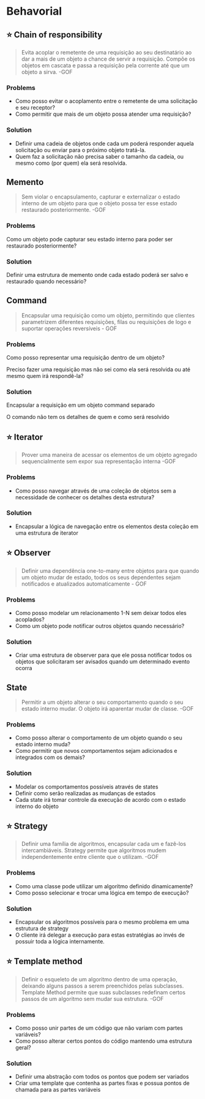 # Behavorial

## ⭐ Chain of responsibility

> Evita acoplar o remetente de uma requisição ao seu destinatário ao dar a mais de um objeto a chance de servir a requisição. Compõe os objetos em cascata e passa a requisição pela corrente até que um objeto a sirva. -GOF
> 

### Problems

- Como posso evitar o acoplamento entre o remetente de uma solicitação e seu receptor?
- Como permitir que mais de um objeto possa atender uma requisição?

### Solution

- Definir uma cadeia de objetos onde cada um poderá responder aquela solicitação ou enviar para o próximo objeto tratá-la.
- Quem faz a solicitação não precisa saber o tamanho da cadeia, ou mesmo como (por quem) ela será resolvida.

## Memento

> Sem violar o encapsulamento, capturar e externalizar o estado interno de um objeto para que o objeto possa ter esse estado restaurado posteriormente. -GOF
> 

### Problems

Como um objeto pode capturar seu estado interno para poder ser restaurado posteriormente?

### Solution

Definir uma estrutura de memento onde cada estado poderá ser salvo e restaurado quando necessário?

## Command

> Encapsular uma requisição como um objeto, permitindo que clientes parametrizem diferentes requisições, filas ou requisições de logo e suportar operações reversíveis - GOF
> 

### Problems

Como posso representar uma requisição dentro de um objeto?

Preciso fazer uma requisição mas não sei como ela será resolvida ou até mesmo quem irá respondê-la?

### Solution

Encapsular a requisição em um objeto command separado

O comando não tem os detalhes de quem e como será resolvido

## ⭐ Iterator

> Prover uma maneira de acessar os elementos de um objeto agregado sequencialmente sem expor sua representação interna -GOF
> 

### Problems

- Como posso navegar através de uma coleção de objetos sem a necessidade de conhecer os detalhes desta estrutura?

### Solution

- Encapsular a lógica de navegação entre os elementos desta coleção em uma estrutura de iterator

## ⭐ Observer

> Definir uma dependência one-to-many entre objetos para que quando um objeto mudar de estado, todos os seus dependentes sejam notificados e atualizados automaticamente - GOF
> 

### Problems

- Como posso modelar um relacionamento 1-N sem deixar todos eles acoplados?
- Como um objeto pode notificar outros objetos quando necessário?

### Solution

- Criar uma estrutura de observer para que ele possa notificar todos os objetos que solicitaram ser avisados quando um determinado evento ocorra

## State

> Permitir a um objeto alterar o seu comportamento quando o seu estado interno mudar. O objeto irá aparentar mudar de classe. -GOF
> 

### Problems

- Como posso alterar o comportamento de um objeto quando o seu estado interno muda?
- Como permitir que novos comportamentos sejam adicionados e integrados com os demais?

### Solution

- Modelar os comportamentos possíveis através de states
- Definir como serão realizadas as mudanças de estados
- Cada state irá tomar controle da execução de acordo com o estado interno do objeto

## ⭐ Strategy

> Definir uma família de algoritmos, encapsular cada um e fazê-los intercambiáveis. Strategy permite que algoritmos mudem independentemente entre cliente que o utilizam. -GOF
> 

### Problems

- Como uma classe pode utilizar um algoritmo definido dinamicamente?
- Como posso selecionar e trocar uma lógica em tempo de execução?

### Solution

- Encapsular os algoritmos possíveis para o mesmo problema em uma estrutura de strategy
- O cliente irá delegar a execução para estas estratégias ao invés de possuir toda a lógica internamente.

## ⭐ Template method

> Definir o esqueleto de um algoritmo dentro de uma operação, deixando alguns passos a serem preenchidos pelas subclasses. Template Method permite que suas subclasses redefinam certos passos de um algoritmo sem mudar sua estrutura. -GOF
> 

### Problems

- Como posso unir partes de um código que não variam com partes variáveis?
- Como posso alterar certos pontos do código mantendo uma estrutura geral?

### Solution

- Definir uma abstração com todos os pontos que podem ser variados
- Criar uma template que contenha as partes fixas e possua pontos de chamada para as partes variáveis
